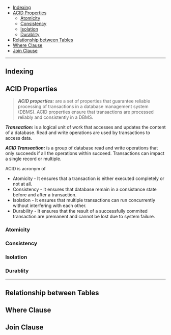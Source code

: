 - [Indexing](#indexing)
- [ACID Properties](#acid-properties)
  - [Atomicity](#atomicity)
  - [Consistency](#consistency)
  - [Isolation](#isolation)
  - [Durablity](#durablity)
- [Relationship between Tables](#relationship-between-tables)
- [Where Clause](#where-clause)
- [Join Clause](#join-clause)

---

## Indexing

## ACID Properties

> ***ACID properties:*** are a set of properties that guarantee reliable processing of transactions in a database management system (DBMS). ACID properties ensure that transactions are processed reliably and consistently in a DBMS.

***Transaction:*** is a logical unit of work that accesses and updates the content of a database. Read and write operations are used by transactions to access data.

***ACID Transaction:*** is a group of database read and write operations that only succeeds if all the operations within succeed. Transactions can impact a single record or multiple.

ACID is acronym of

- Atomicity - It ensures that a transaction is either executed completely or not at all.
- Consistency - It ensures that database remain in a consistance state before and after a transaction.
- Isolation - It ensures that multiple transactions can run concurrently without interfering with each other.
- Durability - It ensures that the result of a successfully commited transaction are premanent and cannot be lost due to system failure.

### Atomicity

### Consistency

### Isolation

### Durablity

---

## Relationship between Tables

## Where Clause

## Join Clause
